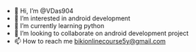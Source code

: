 - 👋 Hi, I’m @VDas904
- 👀 I’m interested in android development
- 🌱 I’m currently learning python
- 💞️ I’m looking to collaborate on android development project
- 📫 How to reach me bikionlinecourse5y@gmail.com

<!---
VDas904/VDas904 is a ✨ special ✨ repository because its `README.md` (this file) appears on your GitHub profile.
You can click the Preview link to take a look at your changes.
--->
